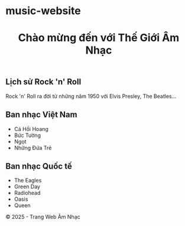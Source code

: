 # music-website
<!DOCTYPE html>
<html lang="vi">
<head>
    <meta charset="UTF-8">
    <meta name="viewport" content="width=device-width, initial-scale=1.0">
    <title>Trang Web Âm Nhạc</title>
    <link rel="stylesheet" href="style.css">
</head>
<body>
    <header>
        <h1>Chào mừng đến với Thế Giới Âm Nhạc</h1>
    </header>
    <section>
        <h2>Lịch sử Rock 'n' Roll</h2>
        <p>Rock 'n' Roll ra đời từ những năm 1950 với Elvis Presley, The Beatles...</p>
    </section>
    <section>
        <h2>Ban nhạc Việt Nam</h2>
        <ul>
            <li>Cá Hồi Hoang</li>
            <li>Bức Tường</li>
            <li>Ngọt</li>
            <li>Những Đứa Trẻ</li>
        </ul>
    </section>
    <section>
        <h2>Ban nhạc Quốc tế</h2>
        <ul>
            <li>The Eagles</li>
            <li>Green Day</li>
            <li>Radiohead</li>
            <li>Oasis</li>
            <li>Queen</li>
        </ul>
    </section>
    <footer>
        <p>&copy; 2025 - Trang Web Âm Nhạc</p>
    </footer>
</body>
</html>

